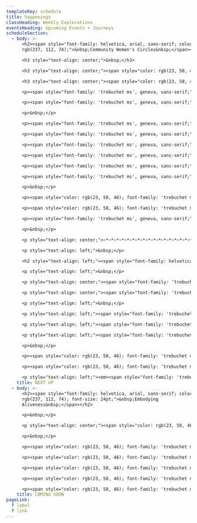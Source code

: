 ```yaml
---
templateKey: schedule
title: happenings
classHeading: Weekly Explorations
eventsHeading: Upcoming Events + Journeys
scheduleSection:
  - body: >-
      <h2><span style="font-family: helvetica, arial, sans-serif; color:
      rgb(237, 112, 74);">&nbsp;Community Women's Circles&nbsp;</span></h2>

      <h3 style="text-align: center;">&nbsp;</h3>

      <h3 style="text-align: center;"><span style="color: rgb(23, 58, 46); font-family: 'trebuchet ms', geneva, sans-serif; font-size: 24pt;">Re:store&nbsp;</span></h3>

      <h3 style="text-align: center;"><span style="color: rgb(23, 58, 46); font-family: 'trebuchet ms', geneva, sans-serif;">A Community Ritual for Black Women + Women of Colour&nbsp;</span></h3>

      <p><span style="font-family: 'trebuchet ms', geneva, sans-serif;">Re:storative and nourishing practices are&nbsp;the focus of our Winter season gathering, the last of this year.</span></p>

      <p><span style="font-family: 'trebuchet ms', geneva, sans-serif;">Join the next circle to explore what radical rest and resource feels like for you and how you can integrate simple everyday practices to protect and restore your energy through the winter months.</span></p>

      <p>&nbsp;</p>

      <p><span style="font-family: 'trebuchet ms', geneva, sans-serif;">Come and enjoy</span></p>

      <p><span style="font-family: 'trebuchet ms', geneva, sans-serif;">✨Individual + Collective Inquiry⁠</span></p>

      <p><span style="font-family: 'trebuchet ms', geneva, sans-serif;">✨Guided + Intuitive Movement⁠</span></p>

      <p><span style="font-family: 'trebuchet ms', geneva, sans-serif;">✨Resourcing Meditation</span></p>

      <p><span style="font-family: 'trebuchet ms', geneva, sans-serif;">✨Radical Rest⁠</span></p>

      <p><span style="font-family: 'trebuchet ms', geneva, sans-serif;">✨Healing Soundscapes</span></p>

      <p>&nbsp;</p>

      <p><span style="color: rgb(23, 58, 46); font-family: 'trebuchet ms', geneva, sans-serif;">When:<strong>&nbsp; Sunday, 11th December 2022&nbsp;</strong></span></p>

      <p><span style="color: rgb(23, 58, 46); font-family: 'trebuchet ms', geneva, sans-serif;">Where:<strong> Dalston, London</strong></span></p>

      <p><span style="font-family: 'trebuchet ms', geneva, sans-serif;"><strong><span style="color: rgb(176, 70, 100);"><a style="color: rgb(176, 70, 100);" href="https://www.eventbrite.co.uk/e/restore-community-ritual-for-black-women-women-of-colour-tickets-461827938797" target="_blank" rel="noopener">Join the Circle</a>&nbsp;</span></strong></span></p>

      <p>&nbsp;</p>

      <p style="text-align: center;">~*~*~*~*~*~*~*~*~*~*~*~*~*~*~*~*~*~*~*~</p>

      <p style="text-align: left;">&nbsp;</p>

      <h2 style="text-align: left;"><span style="font-family: helvetica, arial, sans-serif; color: rgb(237, 112, 74);"><strong>Spring Weekend Retreat</strong></span></h2>

      <p style="text-align: left;">&nbsp;</p>

      <p style="text-align: center;"><span style="font-family: 'trebuchet ms', geneva, sans-serif; color: rgb(23, 58, 46); font-size: 18pt;"><strong><em>Moving into a New Season.&nbsp;</em></strong></span></p>

      <p style="text-align: center;"><span style="font-family: 'trebuchet ms', geneva, sans-serif; color: rgb(23, 58, 46);"><strong><em>Stepping out with Intention.</em></strong></span></p>

      <p style="text-align: left;">&nbsp;</p>

      <p style="text-align: left;"><span style="font-family: 'trebuchet ms', geneva, sans-serif; color: rgb(23, 58, 46);">Pisces season marks the end of the zodiac cycle and invites us to pause and reflect inward, before moving into the expansive newness of Spring.</span></p>

      <p style="text-align: left;"><span style="font-family: 'trebuchet ms', geneva, sans-serif; color: rgb(23, 58, 46);">Join me and OYA Retreats to orient to what is present for you at this transition. You are invited to share in the transformational magic of Sisterhood. There will be space for intuiting and attun</span><span style="color: rgb(23, 58, 46); font-family: 'trebuchet ms', geneva, sans-serif;">ing</span><span style="color: rgb(23, 58, 46); font-family: 'trebuchet ms', geneva, sans-serif;"> with your</span><span style="color: rgb(23, 58, 46); font-family: 'trebuchet ms', geneva, sans-serif;"> heart-centred values, to anchor you in alignment with your life's vision.&nbsp;</span></p>

      <p style="text-align: left;"><span style="font-family: 'trebuchet ms', geneva, sans-serif;"><a href="https://www.oyaretreats.com/retreats/moving-into-a-new-season" target="_blank" rel="noopener"><strong><span style="color: rgb(176, 70, 100);">Read more and book here</span></strong></a></span></p>

      <p>&nbsp;</p>

      <p><span style="color: rgb(23, 58, 46); font-family: 'trebuchet ms', geneva, sans-serif;">When:<strong>&nbsp; Friday 10th - Sunday 12th March 2023</strong></span></p>

      <p><span style="color: rgb(23, 58, 46); font-family: 'trebuchet ms', geneva, sans-serif;">Where:<strong> Fair Oak Farm, East Sussex</strong></span></p>

      <p style="text-align: left;"><em><span style="font-family: 'trebuchet ms', geneva, sans-serif; color: rgb(23, 58, 46);">This is a collaboration with OYA Retreats.</span></em></p>
    title: NEXT UP
  - body: >-
      <h2><span style="font-family: helvetica, arial, sans-serif; color:
      rgb(237, 112, 74); font-size: 24pt;">&nbsp;Embodying
      Aliveness&nbsp;</span></h2>

      <p>&nbsp;</p>

      <p style="text-align: center;"><span style="color: rgb(23, 58, 46); font-family: 'trebuchet ms', geneva, sans-serif;"><strong>A Collective Self-Care &amp; Empowerment Journey </strong></span></p>

      <p>&nbsp;</p>

      <p><span style="color: rgb(23, 58, 46); font-family: 'trebuchet ms', geneva, sans-serif;">Embodying Aliveness is a rite of passage created for Black Women and Women of Colour, who seek an intentional space and time to experience more ease and joy in your life.&nbsp;</span></p>

      <p><span style="color: rgb(23, 58, 46); font-family: 'trebuchet ms', geneva, sans-serif;">Join this collective self-care and empowerment journey to explore embodied heart-centred practice through self-inquiry, movement, breath awareness, creative expression and deep rest.</span></p>

      <p><span style="color: rgb(23, 58, 46); font-family: 'trebuchet ms', geneva, sans-serif;">Here you belong, you are seen, heard and celebrated, just as you are. Together we&rsquo;ll create a compassionate and caring community that bears witness to our collective and individual journeys. Each of us giving the other permission to show up, authentically and unapologetically.&nbsp;</span></p>

      <p><span style="color: rgb(23, 58, 46); font-family: 'trebuchet ms', geneva, sans-serif;">Women have gathered like this for millenia. This is a radical act in today&rsquo;s world where our minds are overloaded, our bodies marginalised and our emotional wounds neglected. </span></p>

      <p><span style="color: rgb(23, 58, 46); font-family: 'trebuchet ms', geneva, sans-serif;">This is an invitation to re-member the old ways, to navigate new days, exploring your resource and capacity, to be with the full spectrum of what it feels to be You, Alive, here, now.</span></p>
    title: COMING SOON
pageLink:
  ? label
  ? link
---
```

